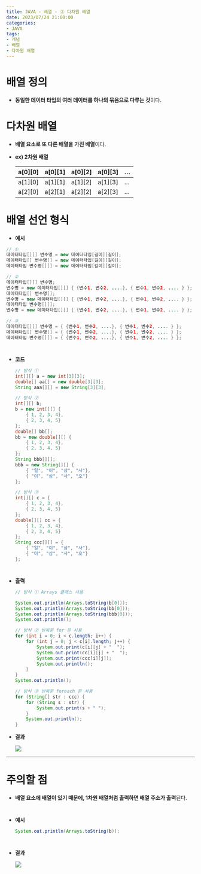 ```yaml
---
title: JAVA - 배열 - ② 다차원 배열
date: 2023/07/24 21:00:00
categories:
- JAVA
tags:
- 개념
- 배열
- 다차원 배열
---
```


# 배열 정의

- **동일한 데이터 타입의 여러 데이터를 하나의 묶음으로 다루는 것**이다.

# 다차원 배열

- **배열 요소로 또 다른 배열을 가진 배열**이다.
- **ex) 2차원 배열**
    
    
    | a[0][0] | a[0][1] | a[0][2] | a[0][3] | … |
    | --- | --- | --- | --- | --- |
    | a[1][0] | a[1][1] | a[1][2] | a[1][3] | … |
    | a[2][0] | a[2][1] | a[2][2] | a[2][3] | … |

# 배열 선언 형식
- **예시**
```java
// ①
데이터타입[][] 변수명 = new 데이터타입[길이][길이];
데이터타입[] 변수명[] = new 데이터타입[길이][길이];
데이터타입 변수명[][] = new 데이터타입[길이][길이];

// ②
데이터타입[][] 변수명;
변수명 = new 데이터타입[][] { {변수1, 변수2, ....}, { 변수1, 변수2, .... } };
데이터타입[] 변수명[];
변수명 = new 데이터타입[][] { {변수1, 변수2, ....}, { 변수1, 변수2, .... } };
데이터타입 변수명[][];
변수명 = new 데이터타입[][] { {변수1, 변수2, ....}, { 변수1, 변수2, .... } };

// ③
데이터타입[][] 변수명 = { {변수1, 변수2, ....}, { 변수1, 변수2, .... } };
데이터타입[] 변수명[] = { {변수1, 변수2, ....}, { 변수1, 변수2, .... } };
데이터타입 변수명[][] = { {변수1, 변수2, ....}, { 변수1, 변수2, .... } };
```
#
- **코드**
    
    ```java
    // 방식 ①
    int[][] a = new int[3][3];
    double[] aa[] = new double[3][3];
    String aaa[][] = new String[3][3];
    
    // 방식 ②
    int[][] b;
    b = new int[][] {
    	{ 1, 2, 3, 4},
    	{ 2, 3, 4, 5}
    }; 
    double[] bb[];
    bb = new double[][] {
    	{ 1, 2, 3, 4},
    	{ 2, 3, 4, 5}
    };
    String bbb[][];
    bbb = new String[][] {
    	{ "일", "이", "삼", "사"},
    	{ "이", "삼", "사", "오"}
    };
    
    // 방식 ③
    int[][] c = {
    	{ 1, 2, 3, 4},
    	{ 2, 3, 4, 5}
    };
    double[][] cc = {
    	{ 1, 2, 3, 4},
    	{ 2, 3, 4, 5}
    };
    String ccc[][] = {
    	{ "일", "이", "삼", "사"},
    	{ "이", "삼", "사", "오"}
    };
    ```
    
#
- **출력**
    
    ```java
    // 방식 ① Arrays 클래스 사용
    
    System.out.println(Arrays.toString(b[0]));
    System.out.println(Arrays.toString(bb[0]));
    System.out.println(Arrays.toString(bbb[0]));
    System.out.println();
    
    // 방식 ② 반복문 for 문 사용
    for (int i = 0; i < c.length; i++) {
    	for (int j = 0; j < c[i].length; j++) {
    		System.out.print(c[i][j] + "  ");
    		System.out.print(cc[i][j] + "  ");
    		System.out.print(ccc[i][j]);
    		System.out.println();
    	}
    }
    System.out.println();
    
    // 방식 ③ 반복문 foreach 문 사용
    for (String[] str : ccc) {
    	for (String s : str) {
    		System.out.print(s + " ");
    	}
    	System.out.println();
    }
    ```
    
- **결과**
    
    ![](/Images/2023/07/JAVA-배열-②/Untitled.png)
    
---
# 주의할 점

- **배열 요소에 배열이 있기 때문에, 1차원 배열처럼 출력하면 배열 주소가 출력**된다.
#
- **예시**
    
    ```java
    System.out.println(Arrays.toString(b));
    ```
#    
- **결과**
    
    ![](/Images/2023/07/JAVA-배열-②/Untitled%201.png)